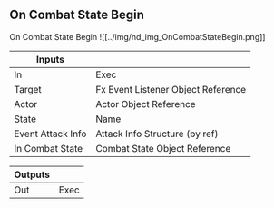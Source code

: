 ## On Combat State Begin
On Combat State Begin
![[../img/nd_img_OnCombatStateBegin.png]]

|Inputs||
|--|--|
| In | Exec |
| Target | Fx Event Listener Object Reference |
| Actor | Actor Object Reference |
| State | Name |
| Event Attack Info | Attack Info Structure (by ref) |
| In Combat State | Combat State Object Reference |

|Outputs||
|--|--|
| Out | Exec |
